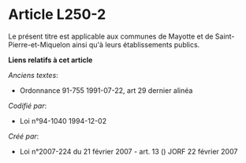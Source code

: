 # Article L250-2

Le présent titre est applicable aux communes de Mayotte et de Saint-Pierre-et-Miquelon ainsi qu'à leurs établissements
publics.

**Liens relatifs à cet article**

_Anciens textes_:

  - Ordonnance 91-755 1991-07-22, art 29 dernier alinéa

_Codifié par_:

  - Loi n°94-1040 1994-12-02

_Créé par_:

  - Loi n°2007-224 du 21 février 2007 - art. 13 () JORF 22 février 2007
